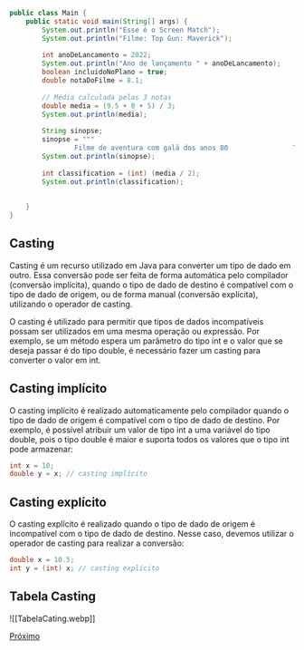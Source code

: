 ```java
public class Main {  
    public static void main(String[] args) {  
        System.out.println("Esse é o Screen Match");  
        System.out.println("Filme: Top Gun: Maverick");  
  
        int anoDeLancamento = 2022;  
        System.out.println("Ano de lançamento " + anoDeLancamento);  
        boolean incluidoNoPlano = true;  
        double notaDoFilme = 8.1;  
  
        // Média calculada pelas 3 notas  
        double media = (9.5 + 8 + 5) / 3;  
        System.out.println(media);  
  
        String sinopse;  
        sinopse = """  
                Filme de aventura com galã dos anos 80                Top gun                """ + anoDeLancamento;  
        System.out.println(sinopse);  
  
        int classification = (int) (media / 2);  
        System.out.println(classification);  
  
  
    }  
}
```

## Casting
Casting é um recurso utilizado em Java para converter um tipo de dado em outro. Essa conversão pode ser feita de forma automática pelo compilador (conversão implícita), quando o tipo de dado de destino é compatível com o tipo de dado de origem, ou de forma manual (conversão explícita), utilizando o operador de casting.

O casting é utilizado para permitir que tipos de dados incompatíveis possam ser utilizados em uma mesma operação ou expressão. Por exemplo, se um método espera um parâmetro do tipo int e o valor que se deseja passar é do tipo double, é necessário fazer um casting para converter o valor em int.

## Casting implícito

O casting implícito é realizado automaticamente pelo compilador quando o tipo de dado de origem é compatível com o tipo de dado de destino. Por exemplo, é possível atribuir um valor de tipo int a uma variável do tipo double, pois o tipo double é maior e suporta todos os valores que o tipo int pode armazenar:
```java
int x = 10;
double y = x; // casting implícito
```
## Casting explícito

O casting explícito é realizado quando o tipo de dado de origem é incompatível com o tipo de dado de destino. Nesse caso, devemos utilizar o operador de casting para realizar a conversão:
```java
double x = 10.5;
int y = (int) x; // casting explícito
```

## Tabela Casting
![[TabelaCating.webp]]

[Próximo](./07.Desafio-temperatura-em-fahrenheit)
